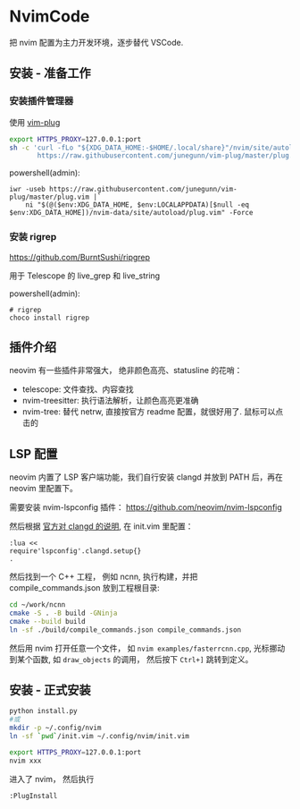 # NvimCode

把 nvim 配置为主力开发环境，逐步替代 VSCode.

## 安装 - 准备工作

### 安装插件管理器

使用 [vim-plug](https://github.com/junegunn/vim-plug)

```bash
export HTTPS_PROXY=127.0.0.1:port
sh -c 'curl -fLo "${XDG_DATA_HOME:-$HOME/.local/share}"/nvim/site/autoload/plug.vim --create-dirs \
       https://raw.githubusercontent.com/junegunn/vim-plug/master/plug.vim'
```

powershell(admin):
```pwsh
iwr -useb https://raw.githubusercontent.com/junegunn/vim-plug/master/plug.vim |`
    ni "$(@($env:XDG_DATA_HOME, $env:LOCALAPPDATA)[$null -eq $env:XDG_DATA_HOME])/nvim-data/site/autoload/plug.vim" -Force
```

### 安装 rigrep

https://github.com/BurntSushi/ripgrep

用于 Telescope 的 live_grep 和 live_string

powershell(admin):
```pwsh
# rigrep
choco install rigrep
```

## 插件介绍

neovim 有一些插件非常强大， 绝非颜色高亮、statusline 的花哨：
- telescope: 文件查找、内容查找
- nvim-treesitter: 执行语法解析，让颜色高亮更准确
- nvim-tree: 替代 netrw, 直接按官方 readme 配置，就很好用了. 鼠标可以点击的

## LSP 配置

neovim 内置了 LSP 客户端功能，我们自行安装 clangd 并放到 PATH 后，再在 neovim 里配置下。

需要安装 nvim-lspconfig 插件： https://github.com/neovim/nvim-lspconfig

然后根据 [官方对 clangd 的说明](https://github.com/neovim/nvim-lspconfig/blob/master/doc/server_configurations.md#clangd), 在 init.vim 里配置：
```viml
:lua <<
require'lspconfig'.clangd.setup{}
.
```

然后找到一个 C++ 工程， 例如 ncnn, 执行构建，并把 compile_commands.json 放到工程根目录:
```bash
cd ~/work/ncnn
cmake -S . -B build -GNinja
cmake --build build
ln -sf ./build/compile_commands.json compile_commands.json
```

然后用 nvim 打开任意一个文件， 如 `nvim examples/fasterrcnn.cpp`, 光标挪动到某个函数, 如 `draw_objects` 的调用， 然后按下 `Ctrl+]` 跳转到定义。

## 安装 - 正式安装

```bash
python install.py
#或
mkdir -p ~/.config/nvim
ln -sf `pwd`/init.vim ~/.config/nvim/init.vim
```

```bash
export HTTPS_PROXY=127.0.0.1:port
nvim xxx 
```
进入了 nvim， 然后执行
```bash
:PlugInstall
```

